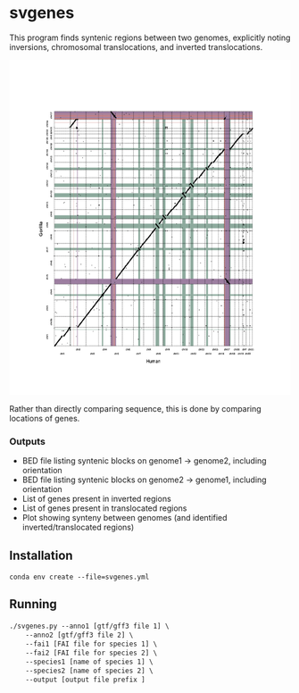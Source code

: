 # svgenes
This program finds syntenic regions between two genomes, explicitly noting inversions, chromosomal translocations, and inverted translocations.

<img src="human_gorilla.png" alt="svgenes" width=600, height=600 /> 

Rather than directly comparing sequence, this is done by comparing locations of genes.

### Outputs
* BED file listing syntenic blocks on genome1 -> genome2, including orientation
* BED file listing syntenic blocks on genome2 -> genome1, including orientation
* List of genes present in inverted regions
* List of genes present in translocated regions
* Plot showing synteny between genomes (and identified inverted/translocated regions)

## Installation
```
conda env create --file=svgenes.yml
```

## Running
```
./svgenes.py --anno1 [gtf/gff3 file 1] \
    --anno2 [gtf/gff3 file 2] \
    --fai1 [FAI file for species 1] \
    --fai2 [FAI file for species 2] \
    --species1 [name of species 1] \
    --species2 [name of species 2] \
    --output [output file prefix ]
```
